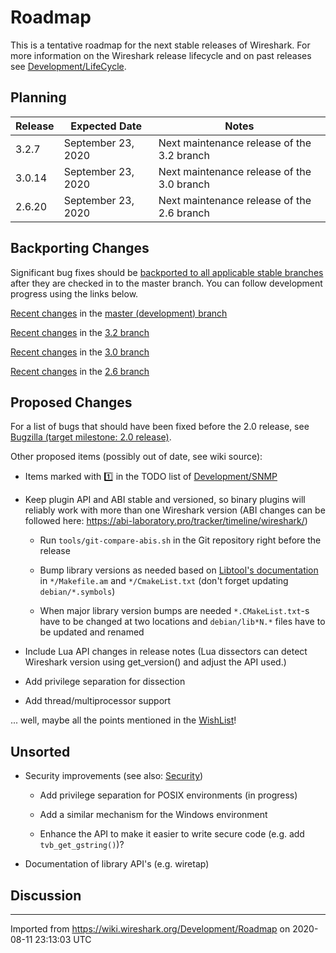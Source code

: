 # Roadmap

This is a tentative roadmap for the next stable releases of Wireshark. For more information on the Wireshark release lifecycle and on past releases see [Development/LifeCycle](/Development/LifeCycle).

## Planning

| **Release** | **Expected Date** | **Notes** |
| ---         |  ---              | ---       |
| 3.2.7       | September 23, 2020   | Next maintenance release of the 3.2 branch |
| 3.0.14      | September 23, 2020   | Next maintenance release of the 3.0 branch |
| 2.6.20      | September 23, 2020   | Next maintenance release of the 2.6 branch |

## Backporting Changes

Significant bug fixes should be [backported to all applicable stable branches](/Development/Backporting) after they are checked in to the master branch. You can follow development progress using the links below.

[Recent changes](https://code.wireshark.org/review/#/q/project:wireshark+AND+branch:master) in the [master (development) branch](https://code.wireshark.org/review/gitweb?p=wireshark.git;a=shortlog;h=refs/heads/master)

[Recent changes](https://code.wireshark.org/review/#/q/project:wireshark+AND+branch:master-3.2) in the [3.2 branch](https://code.wireshark.org/review/gitweb?p=wireshark.git;a=shortlog;h=refs/heads/master-3.2)

[Recent changes](https://code.wireshark.org/review/#/q/project:wireshark+AND+branch:master-3.0) in the [3.0 branch](https://code.wireshark.org/review/gitweb?p=wireshark.git;a=shortlog;h=refs/heads/master-3.0)

[Recent changes](https://code.wireshark.org/review/#/q/project:wireshark+AND+branch:master-2.6) in the [2.6 branch](https://code.wireshark.org/review/gitweb?p=wireshark.git;a=shortlog;h=refs/heads/master-2.6)

## Proposed Changes

For a list of bugs that should have been fixed before the 2.0 release, see [Bugzilla (target milestone: 2.0 release)](https://bugs.wireshark.org/bugzilla/buglist.cgi?resolution=---&target_milestone=2.0%20release).

Other proposed items (possibly out of date, see wiki source):

  - Items marked with :one: in the TODO list of [Development/SNMP](/Development/SNMP) <span class="comment" style="display:none">since rev148 2007-08-30</span>

  - Keep plugin API and ABI stable and versioned, so binary plugins will reliably work with more than one Wireshark version (ABI changes can be followed here: <https://abi-laboratory.pro/tracker/timeline/wireshark/>) <span class="comment" style="display:none">since rev2033 2011-10-30</span>
    
      - Run `tools/git-compare-abis.sh` in the Git repository right before the release <span class="comment" style="display:none">since rev2033 2011-10-30</span>
    
      - Bump library versions as needed based on [Libtool's documentation](http://www.gnu.org/software/libtool/manual/html_node/Updating-version-info.html) in `*/Makefile.am` and `*/CmakeList.txt` (don't forget updating `debian/*.symbols`) <span class="comment" style="display:none">since rev2033 2011-10-30 for autotools, rev3305 2014-05-30 for cmake</span>
    
      - When major library version bumps are needed `*.CMakeList.txt`-s have to be changed at two locations and `debian/lib*N.*` files have to be updated and renamed

  - Include Lua API changes in release notes (Lua dissectors can detect Wireshark version using get\_version() and adjust the API used.)

  - Add privilege separation for dissection <span class="comment" style="display:none">since rev10 2006-03-27</span>

  - Add thread/multiprocessor support <span class="comment" style="display:none">since rev12 2006-04-06</span>

... well, maybe all the points mentioned in the [WishList](/WishList)\!

## Unsorted

  - Security improvements (see also: [Security](/Security))
    
      - Add privilege separation for POSIX environments (in progress) <span class="comment" style="display:none">since rev8 2005-12-12</span>
    
      - Add a similar mechanism for the Windows environment <span class="comment" style="display:none">since forever rev1 2004-10-15</span>
    
      - Enhance the API to make it easier to write secure code (e.g. add `tvb_get_gstring()`)? <span class="comment" style="display:none">since forever rev1 2004-10-15</span>

  - Documentation of library API's (e.g. wiretap) <span class="comment" style="display:none">since forever rev1 2004-10-15</span>

## Discussion

---

Imported from https://wiki.wireshark.org/Development/Roadmap on 2020-08-11 23:13:03 UTC
